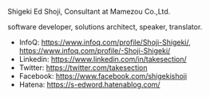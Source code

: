 Shigeki Ed Shoji, Consultant at Mamezou Co.,Ltd.

software developer, solutions architect, speaker, translator.

* InfoQ: https://www.infoq.com/profile/Shoji-Shigeki/, https://www.infoq.com/profile/-Shoji-Shigeki/
* Linkedin: https://www.linkedin.com/in/takesection/
* Twitter: https://twitter.com/takesection
* Facebook: https://www.facebook.com/shigekishoji
* Hatena: https://s-edword.hatenablog.com/
